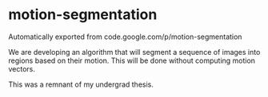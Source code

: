# motion-segmentation
Automatically exported from code.google.com/p/motion-segmentation

We are developing an algorithm that will segment a sequence of images into regions based on their motion. This will be done without computing motion vectors. 

This was a remnant of my undergrad thesis.

